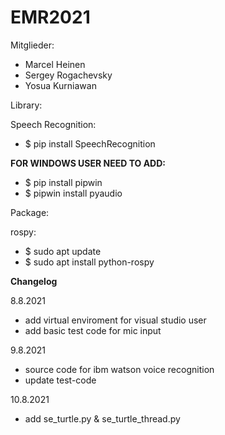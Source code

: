 # EMR2021
Mitglieder:
- Marcel Heinen
- Sergey Rogachevsky
- Yosua Kurniawan

Library:

Speech Recognition:
- $ pip install SpeechRecognition

**FOR WINDOWS USER NEED TO ADD:**
- $ pip install pipwin
- $ pipwin install pyaudio

Package:

rospy:
- $ sudo apt update
- $ sudo apt install python-rospy

**Changelog**

8.8.2021
- add virtual enviroment for visual studio user
- add basic test code for mic input

9.8.2021
- source code for ibm watson voice recognition
- update test-code

10.8.2021
- add se_turtle.py & se_turtle_thread.py


